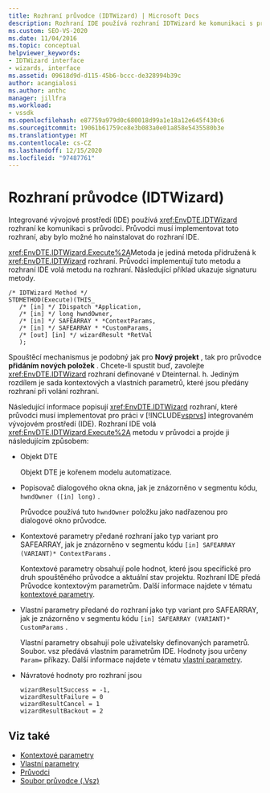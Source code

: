 ```yaml
---
title: Rozhraní průvodce (IDTWizard) | Microsoft Docs
description: Rozhraní IDE používá rozhraní IDTWizard ke komunikaci s průvodci. Průvodci musí implementovat toto rozhraní, aby se nainstalovalo v rozhraní IDE.
ms.custom: SEO-VS-2020
ms.date: 11/04/2016
ms.topic: conceptual
helpviewer_keywords:
- IDTWizard interface
- wizards, interface
ms.assetid: 09618d9d-d115-45b6-bccc-de328994b39c
author: acangialosi
ms.author: anthc
manager: jillfra
ms.workload:
- vssdk
ms.openlocfilehash: e87759a979d0c680018d99a1e18a12e645f430c6
ms.sourcegitcommit: 19061b61759ce8e3b083a0e01a858e5435580b3e
ms.translationtype: MT
ms.contentlocale: cs-CZ
ms.lasthandoff: 12/15/2020
ms.locfileid: "97487761"
---
```

# <a name="wizard-interface-idtwizard"></a>Rozhraní průvodce (IDTWizard)
Integrované vývojové prostředí (IDE) používá <xref:EnvDTE.IDTWizard> rozhraní ke komunikaci s průvodci. Průvodci musí implementovat toto rozhraní, aby bylo možné ho nainstalovat do rozhraní IDE.

 <xref:EnvDTE.IDTWizard.Execute%2A>Metoda je jediná metoda přidružená k <xref:EnvDTE.IDTWizard> rozhraní. Průvodci implementují tuto metodu a rozhraní IDE volá metodu na rozhraní. Následující příklad ukazuje signaturu metody.

```
/* IDTWizard Method */
STDMETHOD(Execute)(THIS_
   /* [in] */ IDispatch *Application,
   /* [in] */ long hwndOwner,
   /* [in] */ SAFEARRAY * *ContextParams,
   /* [in] */ SAFEARRAY * *CustomParams,
   /* [out] [in] */ wizardResult *RetVal
   );
```

 Spouštěcí mechanismus je podobný jak pro **Nový projekt** , tak pro průvodce **přidáním nových položek** . Chcete-li spustit buď, zavolejte <xref:EnvDTE.IDTWizard> rozhraní definované v Dteinternal. h. Jediným rozdílem je sada kontextových a vlastních parametrů, které jsou předány rozhraní při volání rozhraní.

 Následující informace popisují <xref:EnvDTE.IDTWizard> rozhraní, které průvodci musí implementovat pro práci v [!INCLUDE[vsprvs](../../code-quality/includes/vsprvs_md.md)] integrovaném vývojovém prostředí (IDE). Rozhraní IDE volá <xref:EnvDTE.IDTWizard.Execute%2A> metodu v průvodci a projde ji následujícím způsobem:

- Objekt DTE

     Objekt DTE je kořenem modelu automatizace.

- Popisovač dialogového okna okna, jak je znázorněno v segmentu kódu, `hwndOwner ([in] long)` .

     Průvodce používá tuto `hwndOwner` položku jako nadřazenou pro dialogové okno průvodce.

- Kontextové parametry předané rozhraní jako typ variant pro SAFEARRAY, jak je znázorněno v segmentu kódu `[in] SAFEARRAY (VARIANT)* ContextParams` .

     Kontextové parametry obsahují pole hodnot, které jsou specifické pro druh spouštěného průvodce a aktuální stav projektu. Rozhraní IDE předá Průvodce kontextovým parametrům. Další informace najdete v tématu [kontextové parametry](../../extensibility/internals/context-parameters.md).

- Vlastní parametry předané do rozhraní jako typ variant pro SAFEARRAY, jak je znázorněno v segmentu kódu `[in] SAFEARRAY (VARIANT)* CustomParams` .

     Vlastní parametry obsahují pole uživatelsky definovaných parametrů. Soubor. vsz předává vlastním parametrům IDE. Hodnoty jsou určeny `Param=` příkazy. Další informace najdete v tématu [vlastní parametry](../../extensibility/internals/custom-parameters.md).

- Návratové hodnoty pro rozhraní jsou

    ```
    wizardResultSuccess = -1,
    wizardResultFailure = 0
    wizardResultCancel = 1
    wizardResultBackout = 2
    ```

## <a name="see-also"></a>Viz také
- [Kontextové parametry](../../extensibility/internals/context-parameters.md)
- [Vlastní parametry](../../extensibility/internals/custom-parameters.md)
- [Průvodci](../../extensibility/internals/wizards.md)
- [Soubor průvodce (.Vsz)](../../extensibility/internals/wizard-dot-vsz-file.md)
